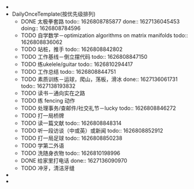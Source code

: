 -
- DailyOnceTemplate(按优先级排列)
	- DONE 太极拳套路
	  todo:: 1626808785877
	  done:: 1627136045453
	  doing:: 1626808784596
	- TODO 自学数学－optimization algorithms on matrix manifolds
	  todo:: 1626808836062
	- TODO 站桩，推手
	  todo:: 1626808842802
	- TODO 工作基线－倒立摆代码
	  todo:: 1626808847150
	- TODO 练ukelele/guitar
	  todo:: 1626810294417
	- TODO 工作总结
	  todo:: 1626808844751
	- TODO 素质训练－运球，爬山，荡板，滑冰
	  done:: 1627136061731
	  todo:: 1627138193832
	- TODO 读书－通向实在之路
	- TODO 练 fencing 动作
	- TODO 处理事务/查邮件/社交礼节－lucky
	  todo:: 1626808846272
	- TODO 打一局桥牌
	- TODO 读一篇文献
	  todo:: 1626808848314
	- TODO 听一段访谈（中或英）或新闻
	  todo:: 1626808852912
	- TODO 打一局足球
	  todo:: 1626808850238
	- TODO 学第二外语
	- TODO 洗随身衣物
	  todo:: 1626810198996
	- DONE 给家里打电话
	  done:: 1627136090970
	- TODO 冲牙，清洁牙缝
-
-